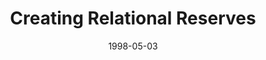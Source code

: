 ---
layout: message
category: message
series: "Room To Breathe"
title: "Creating Relational Reserves"
date: 1998-05-03
message_id: 443
---
